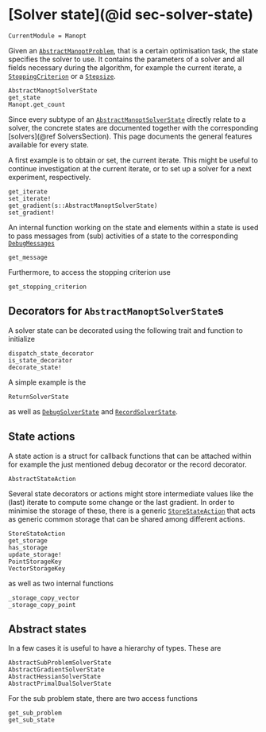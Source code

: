 # [Solver state](@id sec-solver-state)

```@meta
CurrentModule = Manopt
```

Given an [`AbstractManoptProblem`](@ref), that is a certain optimisation task,
the state specifies the solver to use. It contains the parameters of a solver and all
fields necessary during the algorithm, for example the current iterate, a [`StoppingCriterion`](@ref)
or a [`Stepsize`](@ref).

```@docs
AbstractManoptSolverState
get_state
Manopt.get_count
```

Since every subtype of an [`AbstractManoptSolverState`](@ref) directly relate to a solver,
the concrete states are documented together with the corresponding [solvers](@ref SolversSection).
This page documents the general features available for every state.

A first example is to obtain or set, the current iterate.
This might be useful to continue investigation at the current iterate, or to set up a solver for a next experiment, respectively.

```@docs
get_iterate
set_iterate!
get_gradient(s::AbstractManoptSolverState)
set_gradient!
```

An internal function working on the state and elements within a state is used to
pass messages from (sub) activities of a state to the corresponding [`DebugMessages`](@ref)

```@docs
get_message
```

Furthermore, to access the stopping criterion use

```@docs
get_stopping_criterion
```

## Decorators for `AbstractManoptSolverState`s

A solver state can be decorated using the following trait and function to initialize

```@docs
dispatch_state_decorator
is_state_decorator
decorate_state!
```

A simple example is the

```@docs
ReturnSolverState
```

as well as [`DebugSolverState`](@ref) and [`RecordSolverState`](@ref).

## State actions

A state action is a struct for callback functions that can be attached within
for example the just mentioned debug decorator or the record decorator.

```@docs
AbstractStateAction
```

Several state decorators or actions might store intermediate values like the (last) iterate to compute some change or the last gradient. In order to minimise the storage of these, there is a generic [`StoreStateAction`](@ref)
that acts as generic common storage that can be shared among different actions.

```@docs
StoreStateAction
get_storage
has_storage
update_storage!
PointStorageKey
VectorStorageKey
```

as well as two internal functions

```@docs
_storage_copy_vector
_storage_copy_point
```

## Abstract states

In a few cases it is useful to have a hierarchy of types. These are

```@docs
AbstractSubProblemSolverState
AbstractGradientSolverState
AbstractHessianSolverState
AbstractPrimalDualSolverState
```

For the sub problem state, there are two access functions

```@docs
get_sub_problem
get_sub_state
```